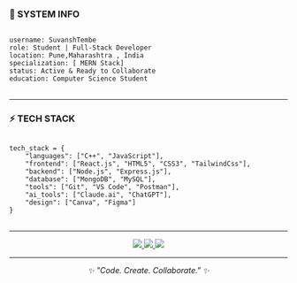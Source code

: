 



### 🔐 SYSTEM INFO
<pre>
<code>
username: SuvanshTembe
role: Student | Full-Stack Developer
location: Pune,Maharashtra , India
specialization: [ MERN Stack]
status: Active & Ready to Collaborate
education: Computer Science Student
</code>
</pre>

---

### ⚡ TECH STACK
<pre>
<code>
tech_stack = {
    "languages": ["C++", "JavaScript"],
    "frontend": ["React.js", "HTML5", "CSS3", "TailwindCss"],
    "backend": ["Node.js", "Express.js"],
    "database": ["MongoDB", "MySQL"],
    "tools": ["Git", "VS Code", "Postman"],
    "ai_tools": ["Claude.ai", "ChatGPT"],
    "design": ["Canva", "Figma"]
}
</code>
</pre>

---


<p align="center">
  <a href="https://linkedin.com/in/your-linkedin" target="_blank">
    <img src="https://img.shields.io/badge/LinkedIn-0077B5?style=for-the-badge&logo=linkedin&logoColor=white" />
  </a>
  <a href="mailto:nanditanpatil14@gmail.com">
    <img src="https://img.shields.io/badge/Email-D14836?style=for-the-badge&logo=gmail&logoColor=white" />
  </a>
  <a href="https://portfolio-site-eight-snowy.vercel.app/" target="_blank">
    <img src="https://img.shields.io/badge/Portfolio-000000?style=for-the-badge&logo=About.me&logoColor=white" />
  </a>
</p>

---

<p align="center"><i>✨ "Code. Create. Collaborate." ✨</i></p>
